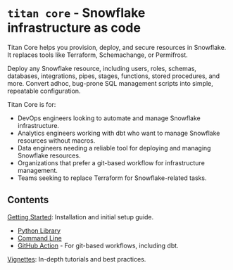 # `titan core` - Snowflake infrastructure as code

Titan Core helps you provision, deploy, and secure resources in Snowflake. It replaces tools like Terraform, Schemachange, or Permifrost.

Deploy any Snowflake resource, including users, roles, schemas, databases, integrations, pipes, stages, functions, stored procedures, and more. Convert adhoc, bug-prone SQL management scripts into simple, repeatable configuration.

Titan Core is for:

* DevOps engineers looking to automate and manage Snowflake infrastructure.
* Analytics engineers working with dbt who want to manage Snowflake resources without macros.
* Data engineers needing a reliable tool for deploying and managing Snowflake resources.
* Organizations that prefer a git-based workflow for infrastructure management.
* Teams seeking to replace Terraform for Snowflake-related tasks.


## Contents

[Getting Started](sections/getting\_started.md): Installation and initial setup guide.

* [Python Library](use-titan-core-with-python.md)
* [Command Line](titan-core-cli.md)
* [GitHub Action](titan-core-github-action.md) - For git-based workflows, including dbt.

[Vignettes](sections/vignettes.md): In-depth tutorials and best practices.
